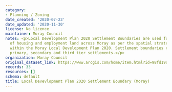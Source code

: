 ```yaml
---
category:
- Planning / Zoning
date_created: '2020-07-23'
date_updated: '2020-11-30'
license: No licence
maintainer: Moray Council
notes: <p>Local Development Plan 2020 Settlement Boundaries are used for the distribution
  of housing and employment land across Moray as per the spatial strategy set out
  within the Moray Local Development Plan 2020. Settlement boundaries contain the
  primary, secondary and third tier settlements.</p>
organization: Moray Council
original_dataset_link: https://www.arcgis.com/home/item.html?id=98fd19de341d4263a367236b19c06032
records: 33
resources: []
schema: default
title: Local Devevlopment Plan 2020 Settlement Boundary (Moray)
---
```

